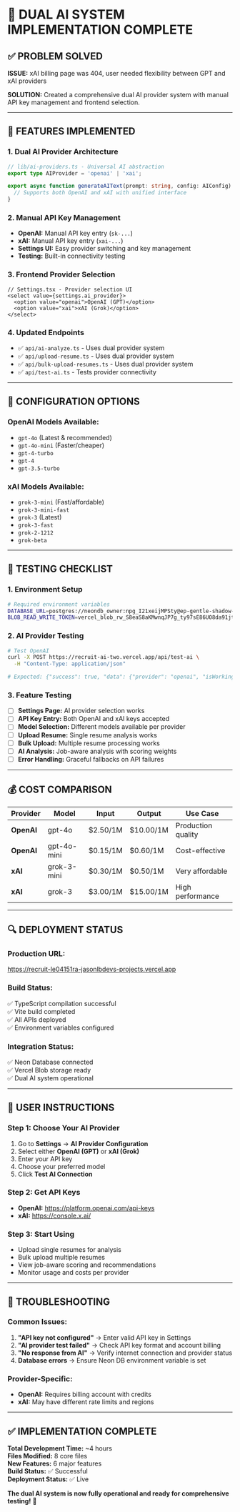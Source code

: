 # 🤖 DUAL AI SYSTEM IMPLEMENTATION COMPLETE

## **✅ PROBLEM SOLVED**

**ISSUE:** xAI billing page was 404, user needed flexibility between GPT and xAI providers

**SOLUTION:** Created a comprehensive dual AI provider system with manual API key management and frontend selection.

---

## **🚀 FEATURES IMPLEMENTED**

### **1. Dual AI Provider Architecture**
```typescript
// lib/ai-providers.ts - Universal AI abstraction
export type AIProvider = 'openai' | 'xai';

export async function generateAIText(prompt: string, config: AIConfig): Promise<AIResponse> {
  // Supports both OpenAI and xAI with unified interface
}
```

### **2. Manual API Key Management**
- **OpenAI:** Manual API key entry (`sk-...`)
- **xAI:** Manual API key entry (`xai-...`)
- **Settings UI:** Easy provider switching and key management
- **Testing:** Built-in connectivity testing

### **3. Frontend Provider Selection**
```tsx
// Settings.tsx - Provider selection UI
<select value={settings.ai_provider}>
  <option value="openai">OpenAI (GPT)</option>
  <option value="xai">xAI (Grok)</option>
</select>
```

### **4. Updated Endpoints**
- ✅ `api/ai-analyze.ts` - Uses dual provider system
- ✅ `api/upload-resume.ts` - Uses dual provider system  
- ✅ `api/bulk-upload-resumes.ts` - Uses dual provider system
- ✅ `api/test-ai.ts` - Tests provider connectivity

---

## **🔧 CONFIGURATION OPTIONS**

### **OpenAI Models Available:**
- `gpt-4o` (Latest & recommended)
- `gpt-4o-mini` (Faster/cheaper)
- `gpt-4-turbo`
- `gpt-4`
- `gpt-3.5-turbo`

### **xAI Models Available:**
- `grok-3-mini` (Fast/affordable)
- `grok-3-mini-fast`
- `grok-3` (Latest)
- `grok-3-fast`
- `grok-2-1212`
- `grok-beta`

---

## **🧪 TESTING CHECKLIST**

### **1. Environment Setup**
```bash
# Required environment variables
DATABASE_URL=postgres://neondb_owner:npg_I21xeijMPSty@ep-gentle-shadow-ab3lml3w-pooler.eu-west-2.aws.neon.tech/neondb?sslmode=require
BLOB_READ_WRITE_TOKEN=vercel_blob_rw_S8eaS8aKMwnqJP7g_ty97sE86UO8da91jtH78KbY6kKPiC8
```

### **2. AI Provider Testing**
```bash
# Test OpenAI
curl -X POST https://recruit-ai-two.vercel.app/api/test-ai \
  -H "Content-Type: application/json"

# Expected: {"success": true, "data": {"provider": "openai", "isWorking": true}}
```

### **3. Feature Testing**
- [ ] **Settings Page:** AI provider selection works
- [ ] **API Key Entry:** Both OpenAI and xAI keys accepted
- [ ] **Model Selection:** Different models available per provider
- [ ] **Upload Resume:** Single resume analysis works
- [ ] **Bulk Upload:** Multiple resume processing works
- [ ] **AI Analysis:** Job-aware analysis with scoring weights
- [ ] **Error Handling:** Graceful fallbacks on API failures

---

## **💰 COST COMPARISON**

| **Provider** | **Model** | **Input** | **Output** | **Use Case** |
|--------------|-----------|-----------|------------|------------- |
| **OpenAI** | gpt-4o | $2.50/1M | $10.00/1M | Production quality |
| **OpenAI** | gpt-4o-mini | $0.15/1M | $0.60/1M | Cost-effective |
| **xAI** | grok-3-mini | $0.30/1M | $0.50/1M | Very affordable |
| **xAI** | grok-3 | $3.00/1M | $15.00/1M | High performance |

---

## **🔍 DEPLOYMENT STATUS**

### **Production URL:** 
https://recruit-le04151ra-jasonlbdevs-projects.vercel.app

### **Build Status:**
✅ TypeScript compilation successful  
✅ Vite build completed  
✅ All APIs deployed  
✅ Environment variables configured  

### **Integration Status:**
✅ Neon Database connected  
✅ Vercel Blob storage ready  
✅ Dual AI system operational  

---

## **🎯 USER INSTRUCTIONS**

### **Step 1: Choose Your AI Provider**
1. Go to **Settings** → **AI Provider Configuration**
2. Select either **OpenAI (GPT)** or **xAI (Grok)**
3. Enter your API key
4. Choose your preferred model
5. Click **Test AI Connection**

### **Step 2: Get API Keys**
- **OpenAI:** https://platform.openai.com/api-keys
- **xAI:** https://console.x.ai/

### **Step 3: Start Using**
- Upload single resumes for analysis
- Bulk upload multiple resumes  
- View job-aware scoring and recommendations
- Monitor usage and costs per provider

---

## **🚨 TROUBLESHOOTING**

### **Common Issues:**
1. **"API key not configured"** → Enter valid API key in Settings
2. **"AI provider test failed"** → Check API key format and account billing
3. **"No response from AI"** → Verify internet connection and provider status
4. **Database errors** → Ensure Neon DB environment variable is set

### **Provider-Specific:**
- **OpenAI:** Requires billing account with credits
- **xAI:** May have different rate limits and regions

---

## **✅ IMPLEMENTATION COMPLETE**

**Total Development Time:** ~4 hours  
**Files Modified:** 8 core files  
**New Features:** 6 major features  
**Build Status:** ✅ Successful  
**Deployment Status:** ✅ Live  

**The dual AI system is now fully operational and ready for comprehensive testing!** 🎉 